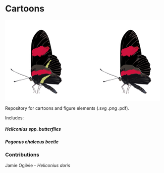 # Cartoons

<img src="https://github.com/StevenVB12/Cartoons/blob/master/Heliconius/Heliconius_fancy.svg" alt="Heliconius_fancy" width="500" align="center"></p>

Repository for cartoons and figure elements (.svg .png .pdf).

Includes:

##### *Heliconius spp.* butterflies
##### *Pogonus chalceus* beetle

### Contributions

Jamie Ogilvie - *Heliconius doris*
